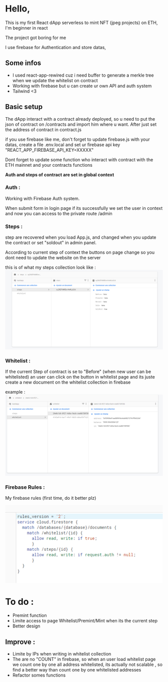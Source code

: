 # Hello,

This is my first React dApp serverless to mint NFT (jpeg projects) on ETH, I'm beginner in react

The project got boring for me

I use firebase for Authentication and store datas,

## Some infos

- I used react-app-rewired cuz i need buffer to generate a merkle tree when we update the whitelist on contract
- Working with firebase but u can create ur own API and auth system
- Tailwind <3

## Basic setup

The dApp interact with a contract already deployed, so u need to put the json of contract on /contracts and import him where u want. After just set the address of contract in contract.js

if you use firebase like me, don't forget to update firebase.js with your datas, create a file .env.local and set ur firebase api key "REACT_APP_FIREBASE_API_KEY=XXXXX"

Dont forget to update some function who interact with contract with the ETH mainnet and your contracts functions

**Auth and steps of contract are set in global context**


### Auth :

Working with Firebase Auth system.

When submit form in login page if its successfully we set the user in context and now you can access to the private route /admin

### Steps :
step are recovered when you load App.js, and changed when you update the contract or set "soldout" in admin panel.

According to current step of context the buttons on page change so you dont need to update the website on the server

this is of what my steps collection look like :
![image info](./public/firebase_steps.png)


### Whitelist :

If the current Step of contract is se to "Before" (when new user can be whitelisted) an user can click on the button in whitelist page and its juste create a new document on the whitelist collection in firebase

example :
![image info](./public/firebase_whitelist.png)


### Firebase Rules :

My firebase rules (first time, do it better plz)

![img.png](img.png)

# To do :

- Premint function
- Limite access to page Whitelist/Premint/Mint when its the current step
- Better design

## Improve :

- Limite by IPs when writing in whitelist collection
- The are no "COUNT" in firebase, so when an user load whitelist page we count one by one all address whitelisted, its actually not scalable , so find a better way than count one by one whitelisted addresses
- Refactor somes functions
